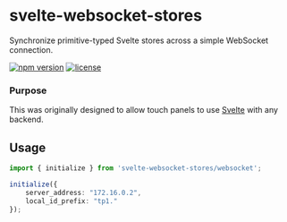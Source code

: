 # svelte-websocket-stores

Synchronize primitive-typed Svelte stores across a simple WebSocket connection.

[![npm version](https://img.shields.io/npm/v/svelte-websocket-stores.svg)](https://www.npmjs.com/package/svelte-websocket-stores) [![license](https://img.shields.io/npm/l/svelte-websocket-stores.svg)](LICENSE.md)

### Purpose

This was originally designed to allow touch panels to use [Svelte](https://www.npmjs.com/package/svelte) with any backend.

## Usage

```ts
import { initialize } from 'svelte-websocket-stores/websocket';

initialize({
	server_address: "172.16.0.2",
	local_id_prefix: "tp1."
});
```
